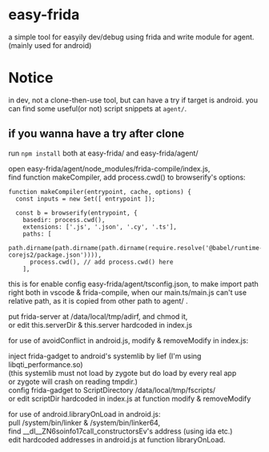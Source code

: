 # easy-frida
a simple tool for easyily dev/debug using frida and write module for agent. (mainly used for android)

# Notice
in dev, not a clone-then-use tool, but can have a try if target is android.
you can find some useful(or not) script snippets at `agent/`.

## if you wanna have a try after clone

run `npm install` both at easy-frida/ and easy-frida/agent/  

open easy-frida/agent/node_modules/frida-compile/index.js,  
find function makeCompiler, add process.cwd() to browserify's options:  

    function makeCompiler(entrypoint, cache, options) {
      const inputs = new Set([ entrypoint ]);
    
      const b = browserify(entrypoint, {
        basedir: process.cwd(),
        extensions: ['.js', '.json', '.cy', '.ts'],
        paths: [
          path.dirname(path.dirname(path.dirname(require.resolve('@babel/runtime-corejs2/package.json')))),
          process.cwd(), // add process.cwd() here
        ],

this is for enable config easy-frida/agent/tsconfig.json, to make import path right both in vscode & frida-compile, when our main.ts/main.js can't use relative path, as it is copied from other path to agent/ .

put frida-server at /data/local/tmp/adirf, and chmod it,  
or edit this.serverDir & this.server hardcoded in index.js  

for use of avoidConflict in android.js,  modify & removeModify in index.js:  

inject frida-gadget to android's systemlib by lief (I'm using libqti_performance.so)  
(this systemlib must not load by zygote but do load by every real app  
or zygote will crash on reading tmpdir.)  
config frida-gadget to ScriptDirectory /data/local/tmp/fscripts/  
or edit scriptDir hardcoded in index.js at function modify & removeModify  

for use of android.libraryOnLoad in android.js:  
pull /system/bin/linker & /system/bin/linker64,  
find __dl__ZN6soinfo17call_constructorsEv's address (using ida etc.)  
edit hardcoded addresses in android.js at function libraryOnLoad.  